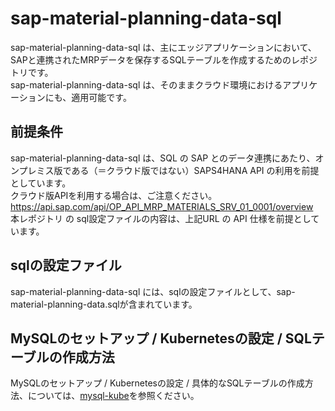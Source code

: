 # sap-material-planning-data-sql

sap-material-planning-data-sql は、主にエッジアプリケーションにおいて、SAPと連携されたMRPデータを保存するSQLテーブルを作成するためのレポジトリです。  
sap-material-planning-data-sql は、そのままクラウド環境におけるアプリケーションにも、適用可能です。  

## 前提条件  
sap-material-planning-data-sql は、SQL の SAP とのデータ連携にあたり、オンプレミス版である（＝クラウド版ではない）SAPS4HANA API の利用を前提としています。  
クラウド版APIを利用する場合は、ご注意ください。  
https://api.sap.com/api/OP_API_MRP_MATERIALS_SRV_01_0001/overview   
本レポジトリ の sql設定ファイルの内容は、上記URL の API 仕様を前提としています。  

## sqlの設定ファイル

sap-material-planning-data-sql には、sqlの設定ファイルとして、sap-material-planning-data.sqlが含まれています。

## MySQLのセットアップ / Kubernetesの設定 / SQLテーブルの作成方法

MySQLのセットアップ / Kubernetesの設定 / 具体的なSQLテーブルの作成方法、については、[mysql-kube](https://github.com/latonaio/mysql-kube)を参照ください。